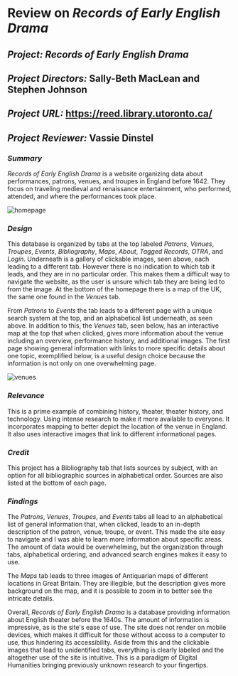 # Review on _Records of Early English Drama_

## _Project:_ _Records of Early English Drama_

## _Project Directors:_ Sally-Beth MacLean and Stephen Johnson

## _Project URL:_ https://reed.library.utoronto.ca/ 

## _Project Reviewer:_ Vassie Dinstel

### _Summary_
_Records of Early English Drama_  is a website organizing data about performances, patrons, venues, and troupes in England before 1642. They focus on traveling medieval and renaissance entertainment, who performed, attended, and where the performances took place.

![homepage](https://vassiedinstel.github.io/vassie-dinstel/images/reedhomepage.png)

###  _Design_
This database is organized by tabs at the top labeled _Patrons_, _Venues_, _Troupes_, _Events_, _Bibliography_, _Maps_, _About_, _Tagged Records_, _OTRA_, and _Login_. Underneath is a gallery of clickable images, seen above, each leading to a different tab. However there is no indication to which tab it leads, and they are in no particular order. This makes them a difficult way to navigate the website, as the user is unsure which tab they are being led to from the image. At the bottom of the homepage there is a map of the UK, the same one found in the _Venues_ tab.

From _Patrons_ to _Events_ the tab leads to a different page with a unique search system at the top, and an alphabetical list underneath, as seen above. In addition to this, the _Venues_  tab, seen below, has an interactive map at the top that when clicked, gives more information about the venue including an overview, performance history, and additional images. The first page showing general information with links to more specific details about one topic, exemplified below, is a useful design choice because the information is not only on one overwhelming page.

![venues](https://vassiedinstel.github.io/vassie-dinstel/images/venues.png)

### _Relevance_
This is a prime example of combining history, theater, theater history, and technology. Using intense research to make it more available to everyone. It incorporates mapping to better depict the location of the venue in England. It also uses interactive images that link to different informational pages. 

### _Credit_
This project has a Bibliography tab that lists sources by subject, with an option for all bibliographic sources in alphabetical order. Sources are also listed at the bottom of each page.

### _Findings_

The _Patrons_, _Venues_, _Troupes_, and _Events_ tabs all lead to an alphabetical list of general information that, when clicked, leads to an in-depth description of the patron, venue, troupe, or event. This made the site easy to navigate and I was able to learn more information about specific areas. The amount of data would be overwhelming, but the organization through tabs, alphabetical ordering, and advanced search engines makes it easy to use.

The _Maps_ tab leads to three images of Antiquarian maps of different locations in Great Britain. They are illegible, but the description gives more background on the map, and it is possible to zoom in to better see the intricate details.

Overall, _Records of Early English Drama_ is a database providing information about English theater before the 1640s. The amount of information is impressive, as is the site's ease of use. The site does not render on mobile devices, which makes it difficult for those without access to a computer to use, thus hindering its accessibility. Aside from this and the clickable images that lead to unidentified tabs, everything is clearly labeled and the altogether use of the site is intuitive. This is a paradigm of Digital Humanities bringing previously unknown research to your fingertips.
